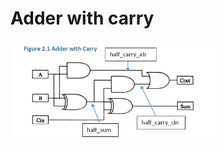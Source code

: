 # Adder with carry

<img src="../Images/1.Adder_with_carry/0.Adder_with_carry.jpg" width="65%" height="65%">
